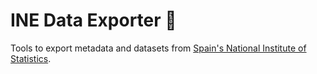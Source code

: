 # INE Data Exporter 📁

Tools to export metadata and datasets from [Spain's National Institute of Statistics](https://www.ine.es).
